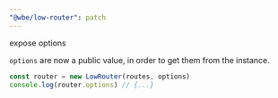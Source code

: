 ```yaml
---
"@wbe/low-router": patch
---
```


expose options

`options` are now a public value, in order to get them from the instance.

```ts
const router = new LowRouter(routes, options)
console.log(router.options) // {...}
```
